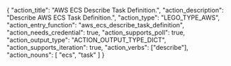 {
"action_title": "AWS ECS Describe Task Definition.",
"action_description": "Describe AWS ECS Task Definition.",
"action_type": "LEGO_TYPE_AWS",
"action_entry_function": "aws_ecs_describe_task_definition",
"action_needs_credential": true,
"action_supports_poll": true,
"action_output_type": "ACTION_OUTPUT_TYPE_DICT",
"action_supports_iteration": true,
"action_verbs": ["describe"],
"action_nouns": [
"ecs",
"task"
]
}
